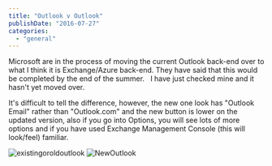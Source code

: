 ```yaml
---
title: "Outlook v Outlook"
publishDate: "2016-07-27"
categories: 
  - "general"
---
```


Microsoft are in the process of moving the current Outlook back-end over to what I think it is Exchange/Azure back-end. They have said that this would be completed by the end of the summer.   I have just checked mine and it hasn't yet moved over.

It's difficult to tell the difference, however, the new one look has "Outlook Email" rather than "Outlook.com" and the new button is lower on the updated version, also if you go into Options, you will see lots of more options and if you have used Exchange Management Console (this will look/feel) familiar.

![existingoroldoutlook](https://www.ramblinggeek.co.uk/wp-content/uploads/2016/07/existingoroldoutlook.png) ![NewOutlook](https://www.ramblinggeek.co.uk/wp-content/uploads/2016/07/NewOutlook.png)

